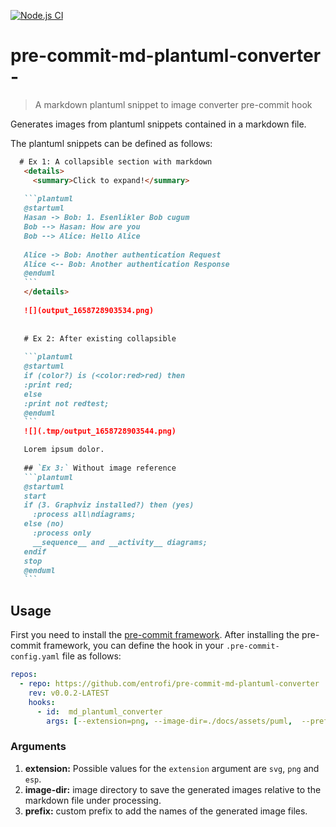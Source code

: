 [![Node.js CI](https://github.com/entrofi/pre-commit-md-plantuml-converter/actions/workflows/node.js.yml/badge.svg?event=push)](https://github.com/entrofi/pre-commit-md-plantuml-converter/actions/workflows/node.js.yml)

# pre-commit-md-plantuml-converter - 
> A markdown plantuml snippet to image converter pre-commit hook

<!-- toc -->

<!-- Regenerate with "pre-commit run -a markdown-toc" -->

<!-- tocstop -->

Generates images from plantuml snippets contained in a markdown file. 

The plantuml snippets can be defined as follows: 

~~~markdown
  # Ex 1: A collapsible section with markdown
   <details>
     <summary>Click to expand!</summary>
   
   ```plantuml
   @startuml
   Hasan -> Bob: 1. Esenlikler Bob cugum
   Bob --> Hasan: How are you
   Bob --> Alice: Hello Alice
   
   Alice -> Bob: Another authentication Request
   Alice <-- Bob: Another authentication Response
   @enduml
   ```
   </details>
   
   ![](output_1658728903534.png)
   
   
   # Ex 2: After existing collapsible
   
   ```plantuml
   @startuml
   if (color?) is (<color:red>red) then
   :print red;
   else
   :print not redtest;
   @enduml
   ```
   ![](.tmp/output_1658728903544.png)

   Lorem ipsum dolor.
   
   ## `Ex 3:` Without image reference
   ```plantuml
   @startuml
   start
   if (3. Graphviz installed?) then (yes)
     :process all\ndiagrams;
   else (no)
     :process only
     __sequence__ and __activity__ diagrams;
   endif
   stop
   @enduml
   ```
~~~

## Usage

First you need to install the [pre-commit framework](https://pre-commit.com/#install). After installing the pre-commit framework, you can define the hook in your `.pre-commit-config.yaml` file as follows: 

```yaml
repos:
  - repo: https://github.com/entrofi/pre-commit-md-plantuml-converter
    rev: v0.0.2-LATEST
    hooks:
      - id:  md_plantuml_converter
        args: [--extension=png, --image-dir=./docs/assets/puml,  --prefix= ]
```

### Arguments
1. **extension:** Possible values for the `extension` argument are `svg`, `png` and `esp`.
2. **image-dir:** image directory to save the generated images relative to the markdown file under processing. 
3. **prefix:** custom prefix to add the names of the generated image files.  